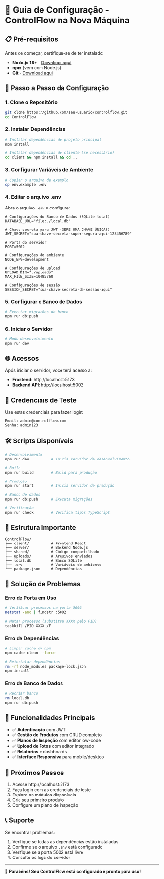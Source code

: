 # 🚀 Guia de Configuração - ControlFlow na Nova Máquina

## 📋 Pré-requisitos

Antes de começar, certifique-se de ter instalado:

- **Node.js 18+** - [Download aqui](https://nodejs.org/)
- **npm** (vem com Node.js)
- **Git** - [Download aqui](https://git-scm.com/)

## 🔧 Passo a Passo da Configuração

### 1. Clone o Repositório
```bash
git clone https://github.com/seu-usuario/controlflow.git
cd ControlFlow
```

### 2. Instalar Dependências
```bash
# Instalar dependências do projeto principal
npm install

# Instalar dependências do cliente (se necessário)
cd client && npm install && cd ..
```

### 3. Configurar Variáveis de Ambiente
```bash
# Copiar o arquivo de exemplo
cp env.example .env
```

### 4. Editar o arquivo .env
Abra o arquivo `.env` e configure:

```env
# Configurações do Banco de Dados (SQLite local)
DATABASE_URL="file:./local.db"

# Chave secreta para JWT (GERE UMA CHAVE ÚNICA!)
JWT_SECRET="sua-chave-secreta-super-segura-aqui-123456789"

# Porta do servidor
PORT=5002

# Configurações do ambiente
NODE_ENV=development

# Configurações de upload
UPLOAD_DIR="./uploads"
MAX_FILE_SIZE=10485760

# Configurações de sessão
SESSION_SECRET="sua-chave-secreta-de-sessao-aqui"
```

### 5. Configurar o Banco de Dados
```bash
# Executar migrações do banco
npm run db:push
```

### 6. Iniciar o Servidor
```bash
# Modo desenvolvimento
npm run dev
```

## 🌐 Acessos

Após iniciar o servidor, você terá acesso a:

- **Frontend**: http://localhost:5173
- **Backend API**: http://localhost:5002

## 🔐 Credenciais de Teste

Use estas credenciais para fazer login:

```
Email: admin@controlflow.com
Senha: admin123
```

## 🛠️ Scripts Disponíveis

```bash
# Desenvolvimento
npm run dev          # Inicia servidor de desenvolvimento

# Build
npm run build        # Build para produção

# Produção
npm run start        # Inicia servidor de produção

# Banco de dados
npm run db:push      # Executa migrações

# Verificação
npm run check        # Verifica tipos TypeScript
```

## 📁 Estrutura Importante

```
ControlFlow/
├── client/          # Frontend React
├── server/          # Backend Node.js
├── shared/          # Código compartilhado
├── uploads/         # Arquivos enviados
├── local.db         # Banco SQLite
├── .env             # Variáveis de ambiente
└── package.json     # Dependências
```

## 🚨 Solução de Problemas

### Erro de Porta em Uso
```bash
# Verificar processos na porta 5002
netstat -ano | findstr :5002

# Matar processo (substitua XXXX pelo PID)
taskkill /PID XXXX /F
```

### Erro de Dependências
```bash
# Limpar cache do npm
npm cache clean --force

# Reinstalar dependências
rm -rf node_modules package-lock.json
npm install
```

### Erro de Banco de Dados
```bash
# Recriar banco
rm local.db
npm run db:push
```

## 📱 Funcionalidades Principais

- ✅ **Autenticação** com JWT
- ✅ **Gestão de Produtos** com CRUD completo
- ✅ **Planos de Inspeção** com editor low-code
- ✅ **Upload de Fotos** com editor integrado
- ✅ **Relatórios** e dashboards
- ✅ **Interface Responsiva** para mobile/desktop

## 🎯 Próximos Passos

1. Acesse http://localhost:5173
2. Faça login com as credenciais de teste
3. Explore os módulos disponíveis
4. Crie seu primeiro produto
5. Configure um plano de inspeção

## 📞 Suporte

Se encontrar problemas:

1. Verifique se todas as dependências estão instaladas
2. Confirme se o arquivo `.env` está configurado
3. Verifique se a porta 5002 está livre
4. Consulte os logs do servidor

---

**🎉 Parabéns! Seu ControlFlow está configurado e pronto para uso!**
